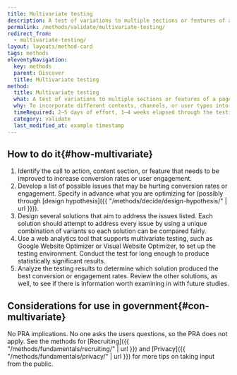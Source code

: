 ```yaml
---
title: Multivariate testing
description: A test of variations to multiple sections or features of a page to see which combination of variants has the greatest effect. Different from an A/B test, which tests variation to just one section or feature.
permalink: /methods/validate/multivariate-testing/
redirect_from:
  - multivariate-testing/
layout: layouts/method-card
tags: methods
eleventyNavigation:
  key: methods
  parent: Discover
  title: Multivariate testing
method:
  title: Multivariate testing
  what: A test of variations to multiple sections or features of a page to see which combination of variants has the greatest effect. Different from an A/B test, which tests variation to just one section or feature.
  why: To incorporate different contexts, channels, or user types into addressing a user need. Situating a call to action, content section, or feature set differently can help you build a more effective whole solution from a set of partial solutions.
  timeRequired: 2–5 days of effort, 1–4 weeks elapsed through the testing period
  category: validate
  last_modified_at: example timestamp
---
```


## How to do it{#how-multivariate}

1. Identify the call to action, content section, or feature that needs to be improved to increase conversion rates or user engagement.
1. Develop a list of possible issues that may be hurting conversion rates or engagement. Specify in advance what you are optimizing for (possibly through [design hypothesis]({{ "/methods/decide/design-hypothesis/" | url }})).
1. Design several solutions that aim to address the issues listed. Each solution should attempt to address every issue by using a unique combination of variants so each solution can be compared fairly.
1. Use a web analytics tool that supports multivariate testing, such as Google Website Optimizer or Visual Website Optimizer, to set up the testing environment. Conduct the test for long enough to produce statistically significant results.
1. Analyze the testing results to determine which solution produced the best conversion or engagement rates. Review the other solutions, as well, to see if there is information worth examining in with future studies.

<section class="method--section method--section--government-considerations" markdown="1" >

## Considerations for use in government{#con-multivariate}

No PRA implications. No one asks the users questions, so the PRA does not apply. See the methods for
[Recruiting]({{ "/methods/fundamentals/recruiting/" | url }}) and [Privacy]({{ "/methods/fundamentals/privacy/" | url }}) for more tips on taking input from the public.
</section>

